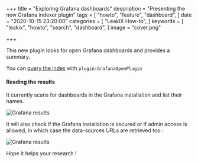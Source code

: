 +++
title = "Exploring Grafana dashboards"
description = "Presenting the new Grafana indexer plugin"
tags = [
    "howto",
    "feature",
    "dashboard",
]
date = "2020-10-15 23:20:00"
categories = [
    "LeakIX How-to",
]
keywords = [
    "leakix",
    "howto",
    "search",
    "dashboard",
]
image = "cover.png"

+++

This new plugin looks for open Grafana dashboards and provides a summary.

<!--more-->

You can
[query the index](https://leakix.net/search?q=plugin%3AGrafanaOpenPlugin) with
`plugin:GrafanaOpenPlugin`

#### Reading the results

It currently scans for dashboards in the Grafana installation and list their
names.

![Grafana results](/grafana/grafana-results.png)

It will also check if the Grafana installation is secured or if admin access is
allowed, in which case the data-sources URLs are retrieved too :

![Grafana results](/grafana/datasources.png)

Hope it helps your research !

[leakix]: https://leakix.net/
